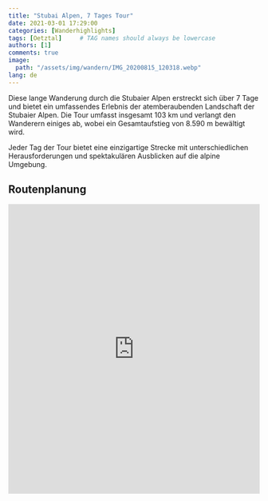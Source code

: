 ```yaml
---
title: "Stubai Alpen, 7 Tages Tour"
date: 2021-03-01 17:29:00
categories: [Wanderhighlights]
tags: [Oetztal]     # TAG names should always be lowercase
authors: [1]
comments: true
image:
  path: "/assets/img/wandern/IMG_20200815_120318.webp"
lang: de
---
```


Diese lange Wanderung durch die Stubaier Alpen erstreckt sich über 7 Tage und bietet ein umfassendes Erlebnis der atemberaubenden Landschaft der Stubaier Alpen. Die Tour umfasst insgesamt 103 km und verlangt den Wanderern einiges ab, wobei ein Gesamtaufstieg von 8.590 m bewältigt wird.

Jeder Tag der Tour bietet eine einzigartige Strecke mit unterschiedlichen Herausforderungen und spektakulären Ausblicken auf die alpine Umgebung.

## Routenplanung

<iframe src="https://www.komoot.com/de-de/collection/1005493/embed" width="100%" height="580" frameborder="0" scrolling="no"></iframe>